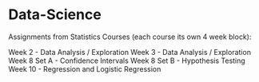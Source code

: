 # Data-Science

Assignments from Statistics Courses (each course its own 4 week block):

Week 2 - Data Analysis / Exploration
Week 3 - Data Analysis / Exploration
Week 8 Set A - Confidence Intervals
Week 8 Set B - Hypothesis Testing
Week 10 - Regression and Logistic Regression
